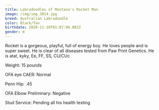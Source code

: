 ```yaml
---
title: Labradoodles of Montana's Rocket Man
image: /img/img_3014.jpg
breed: Australian Labradoodle
color: Black/Tan
birthdate: 2020-11-10T01:07:06.882Z
gender: m
---
```

Rocket is a gorgeous, playful, full of energy boy. He loves people and is super sweet. He is clear of all diseases tested from Paw Print Genetics. He is atat, kyky, Ee, FF, SS, CU/CUc

Weight: 15 pounds

 OFA eye CAER:  Normal

Penn Hip: .45

OFA Elbow Preliminary: Negative

Stud Service: Pending all his health testing